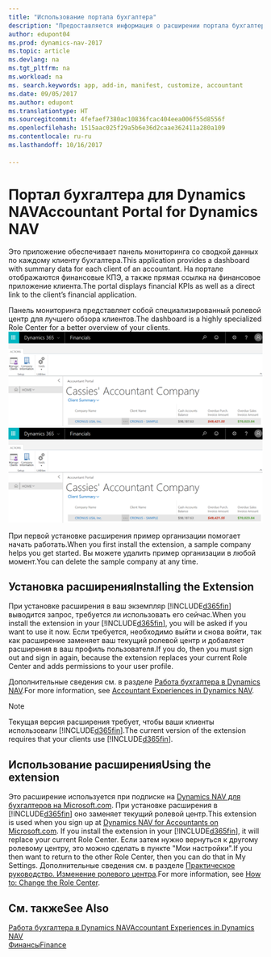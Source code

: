 ```yaml
---
title: "Использование портала бухгалтера"
description: "Предоставляется информация о расширении портала бухгалтера."
author: edupont04
ms.prod: dynamics-nav-2017
ms.topic: article
ms.devlang: na
ms.tgt_pltfrm: na
ms.workload: na
ms. search.keywords: app, add-in, manifest, customize, accountant
ms.date: 09/05/2017
ms.author: edupont
ms.translationtype: HT
ms.sourcegitcommit: 4fefaef7380ac10836fcac404eea006f55d8556f
ms.openlocfilehash: 1515aac025f29a5b6e36d2caae362411a280a109
ms.contentlocale: ru-ru
ms.lasthandoff: 10/16/2017

---
```

# <a name="accountant-portal-for-dynamics-nav"></a><span data-ttu-id="c0830-103">Портал бухгалтера для Dynamics NAV</span><span class="sxs-lookup"><span data-stu-id="c0830-103">Accountant Portal for Dynamics NAV</span></span>
<span data-ttu-id="c0830-104">Это приложение обеспечивает панель мониторинга со сводкой данных по каждому клиенту бухгалтера.</span><span class="sxs-lookup"><span data-stu-id="c0830-104">This application provides a dashboard with summary data for each client of an accountant.</span></span> <span data-ttu-id="c0830-105">На портале отображаются финансовые КПЭ, а также прямая ссылка на финансовое приложение клиента.</span><span class="sxs-lookup"><span data-stu-id="c0830-105">The portal displays financial KPIs as well as a direct link to the client’s financial application.</span></span>  

<span data-ttu-id="c0830-106">Панель мониторинга представляет собой специализированный ролевой центр для лучшего обзора клиентов.</span><span class="sxs-lookup"><span data-stu-id="c0830-106">The dashboard is a highly specialized Role Center for a better overview of your clients.</span></span>  
<span data-ttu-id="c0830-107">[![Портал бухгалтера](./media/ui-extensions-accportal/accountant-portal.png)](https://go.microsoft.com/fwlink/?linkid=851257)</span><span class="sxs-lookup"><span data-stu-id="c0830-107">[![Accountant Portal](./media/ui-extensions-accportal/accountant-portal.png)](https://go.microsoft.com/fwlink/?linkid=851257)</span></span>

<span data-ttu-id="c0830-108">При первой установке расширения пример организации помогает начать работать.</span><span class="sxs-lookup"><span data-stu-id="c0830-108">When you first install the extension, a sample company helps you get started.</span></span> <span data-ttu-id="c0830-109">Вы можете удалить пример организации в любой момент.</span><span class="sxs-lookup"><span data-stu-id="c0830-109">You can delete the sample company at any time.</span></span>  

## <a name="installing-the-extension"></a><span data-ttu-id="c0830-110">Установка расширения</span><span class="sxs-lookup"><span data-stu-id="c0830-110">Installing the Extension</span></span>
<span data-ttu-id="c0830-111">При установке расширения в ваш экземпляр [!INCLUDE[d365fin](includes/d365fin_md.md)] выводится запрос, требуется ли использовать его сейчас.</span><span class="sxs-lookup"><span data-stu-id="c0830-111">When you install the extension in your [!INCLUDE[d365fin](includes/d365fin_md.md)], you will be asked if you want to use it now.</span></span> <span data-ttu-id="c0830-112">Если требуется, необходимо выйти и снова войти, так как расширение заменяет ваш текущий ролевой центр и добавляет расширения в ваш профиль пользователя.</span><span class="sxs-lookup"><span data-stu-id="c0830-112">If you do, then you must sign out and sign in again, because the extension replaces your current Role Center and adds permissions to your user profile.</span></span>  

<span data-ttu-id="c0830-113">Дополнительные сведения см. в разделе [Работа бухгалтера в Dynamics NAV](finance-accounting.md).</span><span class="sxs-lookup"><span data-stu-id="c0830-113">For more information, see [Accountant Experiences in Dynamics NAV](finance-accounting.md).</span></span>  

> [!NOTE]  
>  <span data-ttu-id="c0830-114">Текущая версия расширения требует, чтобы ваши клиенты использовали [!INCLUDE[d365fin](includes/d365fin_md.md)].</span><span class="sxs-lookup"><span data-stu-id="c0830-114">The current version of the extension requires that your clients use [!INCLUDE[d365fin](includes/d365fin_md.md)].</span></span>  

## <a name="using-the-extension"></a><span data-ttu-id="c0830-115">Использование расширения</span><span class="sxs-lookup"><span data-stu-id="c0830-115">Using the extension</span></span>
<span data-ttu-id="c0830-116">Это расширение используется при подписке на [Dynamics NAV для бухгалтеров на Microsoft.com](https://www.microsoft.com/en-us/dynamics365/financial-insights-for-accountants). При установке расширения в [!INCLUDE[d365fin](includes/d365fin_md.md)] оно заменяет текущий ролевой центр.</span><span class="sxs-lookup"><span data-stu-id="c0830-116">This extension is used when you sign up at [Dynamics NAV for Accountants on Microsoft.com](https://www.microsoft.com/en-us/dynamics365/financial-insights-for-accountants). If you install the extension in your [!INCLUDE[d365fin](includes/d365fin_md.md)], it will replace your current Role Center.</span></span> <span data-ttu-id="c0830-117">Если затем нужно вернуться к другому ролевому центру, это можно сделать в пункте "Мои настройки".</span><span class="sxs-lookup"><span data-stu-id="c0830-117">If you then want to return to the other Role Center, then you can do that in My Settings.</span></span> <span data-ttu-id="c0830-118">Дополнительные сведения см. в разделе [Практическое руководство. Изменение ролевого центра](change-role.md).</span><span class="sxs-lookup"><span data-stu-id="c0830-118">For more information, see [How to: Change the Role Center](change-role.md).</span></span>  

## <a name="see-also"></a><span data-ttu-id="c0830-119">См. также</span><span class="sxs-lookup"><span data-stu-id="c0830-119">See Also</span></span>
[<span data-ttu-id="c0830-120">Работа бухгалтера в Dynamics NAV</span><span class="sxs-lookup"><span data-stu-id="c0830-120">Accountant Experiences in Dynamics NAV</span></span>](finance-accounting.md)  
[<span data-ttu-id="c0830-121">Финансы</span><span class="sxs-lookup"><span data-stu-id="c0830-121">Finance</span></span>](finance.md)  

